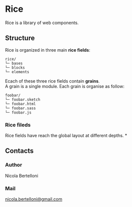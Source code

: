# Rice
Rice is a library of web components.

## Structure
Rice is organized in three main __rice fields__: 
```
rice/
└─ bases
└─ blocks
└─ elements
```
Ecach of these three rice fields contain __grains__.  
A grain is a single module. Each grain is organise as follow: 

```
foobar/
└─ foobar.sketch
└─ foobar.html
└─ foobar.sass
└─ foobar.js
```
### Rice fileds 
Rice fields have reach the global layout at different depths.
* 

## Contacts
### Author
Nicola Bertelloni
### Mail
[nicola.bertelloni@gmail.com](mailto:nicola.bertelloni@gmail.com)
